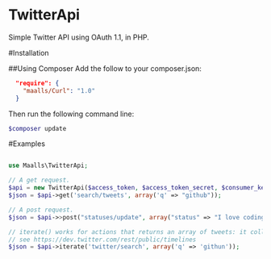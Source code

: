 TwitterApi
==========

Simple Twitter API using OAuth 1.1, in PHP.

#Installation


##Using Composer
Add the follow to your composer.json:
```json
  "require": {
    "maalls/Curl": "1.0"
  }
```
Then run the following command line:
```bash
$composer update
```

#Examples
```php

use Maalls\TwitterApi;

// A get request.
$api = new TwitterApi($access_token, $access_token_secret, $consumer_key, $consumer_secret);
$json = $api->get('search/tweets', array('q' => "github"));

// A post request.
$json = $api->>post("statuses/update", array("status" => "I love coding."));

// iterate() works for actions that returns an array of tweets: it collects all the tweets available by making several HTTP request and adjusting max_id parameters.
// see https://dev.twitter.com/rest/public/timelines
$json = $api->iterate('twitter/search', array('q' => 'githun'));


```
